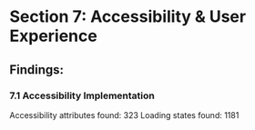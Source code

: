 # Section 7: Accessibility & User Experience

## Findings:

### 7.1 Accessibility Implementation
Accessibility attributes found:      323
Loading states found:     1181
